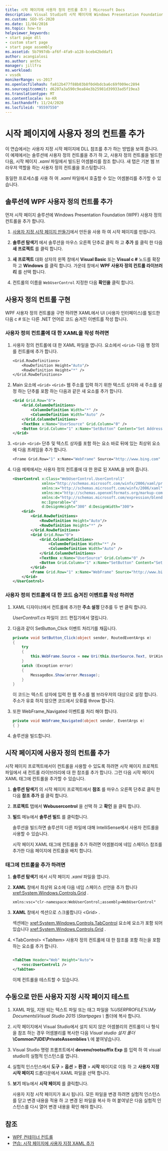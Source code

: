 ```yaml
---
title: 시작 페이지에 사용자 정의 컨트롤 추가 | Microsoft Docs
description: Visual Studio의 시작 페이지에 Windows Presentation Foundation (WPF) 사용자 정의 컨트롤을 추가 하는 방법에 대해 알아봅니다.
ms.custom: SEO-VS-2020
ms.date: 11/04/2016
ms.topic: how-to
helpviewer_keywords:
- start page dll
- custom start page
- start page assembly
ms.assetid: 5b7997db-af6f-4fa9-a128-bceb42bddaf1
author: acangialosi
ms.author: anthc
manager: jillfra
ms.workload:
- vssdk
monikerRange: vs-2017
ms.openlocfilehash: fa812b477f88b03b8f0d4bdcba6c69f009ec2894
ms.sourcegitcommit: d6207a3a590c9ea84e3b25981d39933ad5f19ea3
ms.translationtype: MT
ms.contentlocale: ko-KR
ms.lasthandoff: 11/24/2020
ms.locfileid: "95597550"
---
```

# <a name="add-user-control-to-the-start-page"></a>시작 페이지에 사용자 정의 컨트롤 추가

이 연습에서는 사용자 지정 시작 페이지에 DLL 참조를 추가 하는 방법을 보여 줍니다. 이 예제에서는 솔루션에 사용자 정의 컨트롤을 추가 하 고, 사용자 정의 컨트롤을 빌드한 다음, 시작 페이지 *.xaml* 파일에서 빌드된 어셈블리를 참조 합니다. 새 탭은 기본 웹 브라우저 역할을 하는 사용자 정의 컨트롤을 호스팅합니다.

동일한 프로세스를 사용 하 여 *.xaml* 파일에서 호출할 수 있는 어셈블리를 추가할 수 있습니다.

## <a name="add-a-wpf-user-control-to-the-solution"></a>솔루션에 WPF 사용자 정의 컨트롤 추가

먼저 시작 페이지 솔루션에 Windows Presentation Foundation (WPF) 사용자 정의 컨트롤을 추가 합니다.

1. [사용자 지정 시작 페이지 만들기](../extensibility/creating-a-custom-start-page.md)에서 만든을 사용 하 여 시작 페이지를 만듭니다.

2. **솔루션 탐색기** 에서 솔루션을 마우스 오른쪽 단추로 클릭 하 고 **추가** 를 클릭 한 다음 **새 프로젝트** 를 클릭 합니다.

3. **새 프로젝트** 대화 상자의 왼쪽 창에서 **Visual Basic** 또는 **Visual c #** 노드를 확장 하 고 **Windows** 를 클릭 합니다. 가운데 창에서 **WPF 사용자 정의 컨트롤 라이브러리** 를 선택 합니다.

4. 컨트롤의 이름을 `WebUserControl` 지정한 다음 **확인을** 클릭 합니다.

## <a name="implement-the-user-control"></a>사용자 정의 컨트롤 구현

WPF 사용자 정의 컨트롤을 구현 하려면 XAML에서 UI (사용자 인터페이스)를 빌드한 다음 c # 또는 다른 .NET 언어로 코드 숨겨진 이벤트를 작성 합니다.

### <a name="to-write-the-xaml-for-the-user-control"></a>사용자 정의 컨트롤에 대 한 XAML을 작성 하려면

1. 사용자 정의 컨트롤에 대 한 XAML 파일을 엽니다. 요소에서 `<Grid>` 다음 행 정의를 컨트롤에 추가 합니다.

    ```vb
    <Grid.RowDefinitions>
        <RowDefinition Height="Auto"/>
        <RowDefinition Height="*" />
    </Grid.RowDefinitions>

    ```

2. Main 요소에 `<Grid>` `<Grid>` 웹 주소를 입력 하기 위한 텍스트 상자와 새 주소를 설정 하는 단추를 포함 하는 다음과 같은 새 요소를 추가 합니다.

    ```xml
    <Grid Grid.Row="0">
        <Grid.ColumnDefinitions>
            <ColumnDefinition Width="*" />
            <ColumnDefinition Width="Auto" />
        </Grid.ColumnDefinitions>
        <TextBox x:Name="UserSource" Grid.Column="0" />
        <Button Grid.Column="1" x:Name="SetButton" Content="Set Address" Click="SetButton_Click" />
    </Grid>
    ```

3. `<Grid>` `<Grid>` 단추 및 텍스트 상자를 포함 하는 요소 바로 뒤에 있는 최상위 요소에 다음 프레임을 추가 합니다.

    ```vb
    <Frame Grid.Row="1" x:Name="WebFrame" Source="http://www.bing.com" Navigated="WebFrame_Navigated" />
    ```

4. 다음 예제에서는 사용자 정의 컨트롤에 대 한 완료 된 XAML을 보여 줍니다.

    ```xml
    <UserControl x:Class="WebUserControl.UserControl1"
                 xmlns="http://schemas.microsoft.com/winfx/2006/xaml/presentation"
                 xmlns:x="http://schemas.microsoft.com/winfx/2006/xaml"
                 xmlns:mc="http://schemas.openxmlformats.org/markup-compatibility/2006"
                 xmlns:d="http://schemas.microsoft.com/expression/blend/2008"
                 mc:Ignorable="d"
                 d:DesignHeight="300" d:DesignWidth="300">
        <Grid>
            <Grid.RowDefinitions>
                <RowDefinition Height="Auto"/>
                <RowDefinition Height="*" />
            </Grid.RowDefinitions>
            <Grid Grid.Row="0">
                <Grid.ColumnDefinitions>
                    <ColumnDefinition Width="*" />
                    <ColumnDefinition Width="Auto" />
                </Grid.ColumnDefinitions>
                <TextBox x:Name="UserSource" Grid.Column="0" />
                <Button Grid.Column="1" x:Name="SetButton" Content="Set Address" Click="SetButton_Click" />
            </Grid>
            <Frame Grid.Row="1" x:Name="WebFrame" Source="http://www.bing.com" Navigated="WebFrame_Navigated" />
        </Grid>
    </UserControl>

    ```

### <a name="to-write-the-code-behind-events-for-the-user-control"></a>사용자 정의 컨트롤에 대 한 코드 숨겨진 이벤트를 작성 하려면

1. XAML 디자이너에서 컨트롤에 추가한 **주소 설정** 단추를 두 번 클릭 합니다.

    *UserControl1.cs* 파일이 코드 편집기에서 열립니다.

2. 다음과 같이 SetButton_Click 이벤트 처리기를 채웁니다.

    ```csharp
    private void SetButton_Click(object sender, RoutedEventArgs e)
    {
        try
        {
            this.WebFrame.Source = new Uri(this.UserSource.Text, UriKind.Absolute);
        }
        catch (Exception error)
        {
            MessageBox.Show(error.Message);
        }
    }
    ```

    이 코드는 텍스트 상자에 입력 한 웹 주소를 웹 브라우저의 대상으로 설정 합니다. 주소가 유효 하지 않으면 코드에서 오류를 throw 합니다.

3. 또한 WebFrame_Navigated 이벤트를 처리 해야 합니다.

    ```csharp
    private void WebFrame_Navigated(object sender, EventArgs e)
    { }
    ```

4. 솔루션을 빌드합니다.

## <a name="add-the-user-control-to-the-start-page"></a>시작 페이지에 사용자 정의 컨트롤 추가

시작 페이지 프로젝트에서이 컨트롤을 사용할 수 있도록 하려면 시작 페이지 프로젝트 파일에서 새 컨트롤 라이브러리에 대 한 참조를 추가 합니다. 그런 다음 시작 페이지 XAML 태그에 컨트롤을 추가할 수 있습니다.

1. **솔루션 탐색기** 의 시작 페이지 프로젝트에서 **참조** 를 마우스 오른쪽 단추로 클릭 한 다음 **참조 추가** 를 클릭 합니다.

2. **프로젝트** 탭에서 **Webusercontrol** 을 선택 하 고 **확인** 을 클릭 합니다.

3. **빌드** 메뉴에서 **솔루션 빌드** 를 클릭합니다.

    솔루션을 빌드하면 솔루션의 다른 파일에 대해 IntelliSense에서 사용자 컨트롤을 사용할 수 있습니다.

    시작 페이지 XAML 태그에 컨트롤을 추가 하려면 어셈블리에 네임 스페이스 참조를 추가한 다음 페이지에 컨트롤을 배치 합니다.

### <a name="to-add-the-control-to-the-markup"></a>태그에 컨트롤을 추가 하려면

1. **솔루션 탐색기** 에서 시작 페이지 *.xaml* 파일을 엽니다.

2. **XAML** 창에서 최상위 요소에 다음 네임 스페이스 선언을 추가 합니다 <xref:System.Windows.Controls.Grid> .

   ```xml
   xmlns:vsc="clr-namespace:WebUserControl;assembly=WebUserControl"
   ```

3. **XAML** 창에서 섹션으로 스크롤합니다 \<Grid> .

    섹션에는 <xref:System.Windows.Controls.TabControl> 요소에 요소가 포함 되어 있습니다 <xref:System.Windows.Controls.Grid> .

4. \<TabControl> \<TabItem> 사용자 정의 컨트롤에 대 한 참조를 포함 하는을 포함 하는 요소를 추가 합니다.

    ```xml

    <TabItem Header="Web" Height="Auto">
        <vsc:UserControl1 />
    </TabItem>

    ```

    이제 컨트롤을 테스트할 수 있습니다.

## <a name="test-a-manually-created-custom-start-page"></a>수동으로 만든 사용자 지정 시작 페이지 테스트

1. XAML 파일, 지원 되는 텍스트 파일 또는 태그 파일을 *%USERPROFILE%\My Documents\Visual Studio 2015 \Startpages \\* 폴더에 복사 합니다.

2. 시작 페이지에서 Visual Studio에서 설치 되지 않은 어셈블리의 컨트롤이 나 형식을 참조 하는 경우 어셈블리를 복사한 다음 _Visual studio 설치 폴더_**\Common7\IDE\PrivateAssemblies \\** 에 붙여넣습니다.

3. Visual Studio 명령 프롬프트에서 **devenv/rootsuffix Exp** 를 입력 하 여 visual studio의 실험적 인스턴스를 엽니다.

4. 실험적 인스턴스에서 **도구**  >  **옵션**  >  **환경**  >  **시작** 페이지로 이동 하 고 **사용자 지정 시작 페이지** 드롭다운에서 XAML 파일을 선택 합니다.

5. **보기** 메뉴에서 **시작 페이지** 를 클릭합니다.

    사용자 지정 시작 페이지가 표시 됩니다. 모든 파일을 변경 하려면 실험적 인스턴스를 닫고 변경 내용을 적용 하 고 변경 된 파일을 복사 하 여 붙여넣은 다음 실험적 인스턴스를 다시 열어 변경 내용을 확인 해야 합니다.

## <a name="see-also"></a>참조

- [WPF 컨테이너 컨트롤](/previous-versions/bb675291(v=vs.110))
- [연습: 시작 페이지에 사용자 지정 XAML 추가](../extensibility/walkthrough-adding-custom-xaml-to-the-start-page.md)